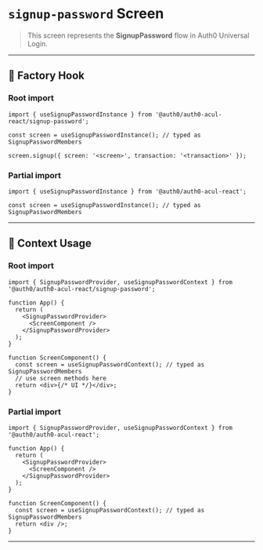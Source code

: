 # `signup-password` Screen

> This screen represents the **SignupPassword** flow in Auth0 Universal Login.

---

## 🔹 Factory Hook
### Root import
```tsx
import { useSignupPasswordInstance } from '@auth0/auth0-acul-react/signup-password';

const screen = useSignupPasswordInstance(); // typed as SignupPasswordMembers

screen.signup({ screen: '<screen>', transaction: '<transaction>' });
```

### Partial import
```tsx
import { useSignupPasswordInstance } from '@auth0/auth0-acul-react';

const screen = useSignupPasswordInstance(); // typed as SignupPasswordMembers
```

---

## 🔹 Context Usage

### Root import
```tsx
import { SignupPasswordProvider, useSignupPasswordContext } from '@auth0/auth0-acul-react/signup-password';

function App() {
  return (
    <SignupPasswordProvider>
      <ScreenComponent />
    </SignupPasswordProvider>
  );
}

function ScreenComponent() {
  const screen = useSignupPasswordContext(); // typed as SignupPasswordMembers
  // use screen methods here
  return <div>{/* UI */}</div>;
}
```


### Partial import
```tsx
import { SignupPasswordProvider, useSignupPasswordContext } from '@auth0/auth0-acul-react';

function App() {
  return (
    <SignupPasswordProvider>
      <ScreenComponent />
    </SignupPasswordProvider>
  );
}

function ScreenComponent() {
  const screen = useSignupPasswordContext(); // typed as SignupPasswordMembers
  return <div />;
}
```

---
